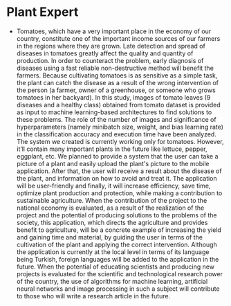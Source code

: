 # Plant Expert
-    Tomatoes, which have a very important place in the economy of our country, constitute one of the important income sources of our farmers in the regions where they are grown. Late detection and spread of diseases in tomatoes greatly affect the quality and quantity of production. In order to counteract the problem, early diagnosis of diseases using a fast reliable non-destructive method will benefit the farmers. Because cultivating tomatoes is as sensitive as a simple task, the plant can catch the disease as a result of the wrong intervention of the person (a farmer, owner of a greenhouse, or someone who grows tomatoes in her backyard). In this study, images of tomato leaves (9 diseases and a healthy class) obtained from tomato dataset is provided as input to machine learning-based architectures to find solutions to these problems. The role of the number of images and significance of hyperparameters (namely minibatch size, weight, and bias learning rate) in the classification accuracy and execution time have been analyzed. The system we created is currently working only for tomatoes. However, it’ll contain many important plants in the future like lettuce, pepper, eggplant, etc. We planned to provide a system that the user can take a picture of a plant and easily upload the plant's picture to the mobile application. After that, the user will receive a result about the disease of the plant, and information on how to avoid and treat it. The application will be user-friendly and finally, it will increase efficiency, save time, optimize plant production and protection, while making a contribution to sustainable agriculture. When the contribution of the project to the national economy is evaluated, as a result of the realization of the project and the potential of producing solutions to the problems of the society, this application, which directs the agriculture and provides benefit to agriculture, will be a concrete example of increasing the yield and gaining time and material, by guiding the user in terms of the cultivation of the plant and applying the correct intervention. Although the application is currently at the local level in terms of its language being Turkish, foreign languages will be added to the application in the future. When the potential of educating scientists and producing new projects is evaluated for the scientific and technological research power of the country, the use of algorithms for machine learning, artificial neural networks and image processing in such a subject will contribute to those who will write a research article in the future.
